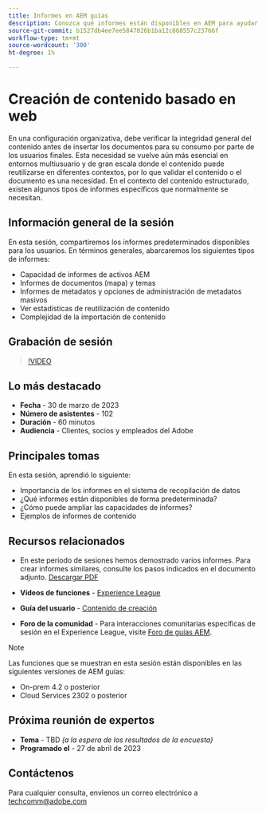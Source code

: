 ```yaml
---
title: Informes en AEM guías
description: Conozca qué informes están disponibles en AEM para ayudar a los usuarios a mejorar la calidad del contenido.
source-git-commit: b1527db4ee7ee5847026b1ba12c668557c23766f
workflow-type: tm+mt
source-wordcount: '300'
ht-degree: 1%

---
```


# Creación de contenido basado en web

En una configuración organizativa, debe verificar la integridad general del contenido antes de insertar los documentos para su consumo por parte de los usuarios finales. Esta necesidad se vuelve aún más esencial en entornos multiusuario y de gran escala donde el contenido puede reutilizarse en diferentes contextos, por lo que validar el contenido o el documento es una necesidad. En el contexto del contenido estructurado, existen algunos tipos de informes específicos que normalmente se necesitan.


## Información general de la sesión

En esta sesión, compartiremos los informes predeterminados disponibles para los usuarios. En términos generales, abarcaremos los siguientes tipos de informes:
- Capacidad de informes de activos AEM
- Informes de documentos (mapa) y temas
- Informes de metadatos y opciones de administración de metadatos masivos
- Ver estadísticas de reutilización de contenido
- Complejidad de la importación de contenido


## Grabación de sesión

>[!VIDEO](https://video.tv.adobe.com/v/3417529/guides--reporting-reporting?quality=12&learn=on)


## Lo más destacado

- **Fecha** - 30 de marzo de 2023
- **Número de asistentes** - 102
- **Duración** - 60 minutos
- **Audiencia** - Clientes, socios y empleados del Adobe


## Principales tomas

En esta sesión, aprendió lo siguiente:
- Importancia de los informes en el sistema de recopilación de datos
- ¿Qué informes están disponibles de forma predeterminada?
- ¿Cómo puede ampliar las capacidades de informes?
- Ejemplos de informes de contenido


## Recursos relacionados

- En este período de sesiones hemos demostrado varios informes. Para crear informes similares, consulte los pasos indicados en el documento adjunto. [Descargar PDF](./assets/aem-guides-expert-session-reports-documentation.pdf)

- **Vídeos de funciones** -  [Experience League](https://experienceleague.adobe.com/docs/experience-manager-guides-learn/videos/output-generation/working-with-reports.html?lang=en)

- **Guía del usuario** - [Contenido de creación](https://help.adobe.com/en_US/xml-documentation-for-adobe-experience-manager/index.html#t=DXML-master-map%2Freports-intro.html)

- **Foro de la comunidad** - Para interacciones comunitarias específicas de sesión en el Experience League, visite  [Foro de guías AEM](https://experienceleaguecommunities.adobe.com/t5/experience-manager-guides/bd-p/xml-documentation-discussions).

>[!NOTE]
>
> Las funciones que se muestran en esta sesión están disponibles en las siguientes versiones de AEM guías:
> - On-prem 4.2 o posterior
> - Cloud Services 2302 o posterior



## Próxima reunión de expertos

- **Tema** - TBD *(a la espera de los resultados de la encuesta)*
- **Programado el** - 27 de abril de 2023


## Contáctenos

Para cualquier consulta, envíenos un correo electrónico a <techcomm@adobe.com>
